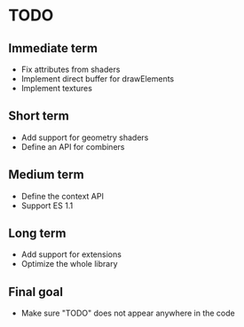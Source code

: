 # TODO

## Immediate term

- Fix attributes from shaders
- Implement direct buffer for drawElements
- Implement textures

## Short term

- Add support for geometry shaders
- Define an API for combiners

## Medium term

- Define the context API
- Support ES 1.1

## Long term

- Add support for extensions
- Optimize the whole library

## Final goal

- Make sure "TODO" does not appear anywhere in the code